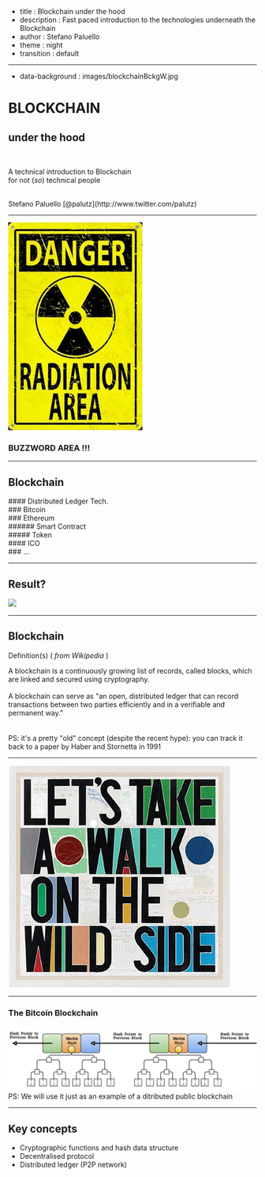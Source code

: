 - title : Blockchain under the hood
- description : Fast paced introduction to the technologies underneath the Blockchain
- author : Stefano Paluello
- theme : night
- transition : default

***

- data-background : images/blockchainBckgW.jpg

# BLOCKCHAIN
## under the hood

<br/>

A technical introduction to Blockchain 
<br/>
for not (*so*) technical people

<br/>
Stefano Paluello  [@palutz](http://www.twitter.com/palutz)

***

<img src="images/danger.jpg" style="background: transparent; border-style: none;"  />

### BUZZWORD AREA !!!

---

## Blockchain

<div class="fragment">
#### Distributed Ledger Tech.
</div>

<div class="fragment">
### Bitcoin
</div>

<div class="fragment">
### Ethereum
</div>

<div class="fragment">
###### Smart Contract
</div>

<div class="fragment">
##### Token
</div>

<div class="fragment">
#### ICO 
</div>

<div class="fragment">
### ...
</div>

---

## Result?

<div class="fragment">
 <img src="images/confusedTravolta.gif" style="background: transparent; border-style: none;"  />
</div>

***

## Blockchain

Definition(s) ( *from Wikipedia* )

<div class="fragment">
A blockchain is a continuously growing list of records, called blocks, which are linked and secured using cryptography.
</div>

<br/>
<div class="fragment">
A blockchain can serve as "an open, distributed ledger that can record transactions between two parties efficiently and in a verifiable and permanent way."
</div>

<br/>

<br/>
<div class="fragment">
PS: it's a pretty "old" concept (despite the recent hype): you can track it back to a paper by Haber and Stornetta in 1991
</div>

[//]: # "For use as a distributed ledger a blockchain is typically managed by a **peer-to-peer** network collectively adhering to a **protocol** for validating new blocks.)"

---


 <img src="images/walkonthewildside.png" style="background: transparent; border-style: none;"  />


---

### The Bitcoin Blockchain
 <img src="images/bitcoinBlockchain.png" style="background: transparent; border-style: none;"  />

<br/>
<div class="fragment">
PS: We will use it just as an example of a ditributed public blockchain
</div>


---

## Key concepts

- Cryptographic functions and hash data structure
- Decentralised protocol
- Distributed ledger (P2P network)
